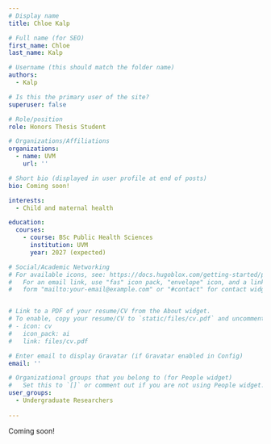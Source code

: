```yaml
---
# Display name
title: Chloe Kalp

# Full name (for SEO)
first_name: Chloe
last_name: Kalp

# Username (this should match the folder name)
authors:
  - Kalp

# Is this the primary user of the site?
superuser: false

# Role/position
role: Honors Thesis Student

# Organizations/Affiliations
organizations:
  - name: UVM
    url: ''

# Short bio (displayed in user profile at end of posts)
bio: Coming soon!

interests:
  - Child and maternal health

education:
  courses:
    - course: BSc Public Health Sciences
      institution: UVM
      year: 2027 (expected)

# Social/Academic Networking
# For available icons, see: https://docs.hugoblox.com/getting-started/page-builder/#icons
#   For an email link, use "fas" icon pack, "envelope" icon, and a link in the
#   form "mailto:your-email@example.com" or "#contact" for contact widget.


# Link to a PDF of your resume/CV from the About widget.
# To enable, copy your resume/CV to `static/files/cv.pdf` and uncomment the lines below.
# - icon: cv
#   icon_pack: ai
#   link: files/cv.pdf

# Enter email to display Gravatar (if Gravatar enabled in Config)
email: ''

# Organizational groups that you belong to (for People widget)
#   Set this to `[]` or comment out if you are not using People widget.
user_groups:
  - Undergraduate Researchers
  
---
```


Coming soon!